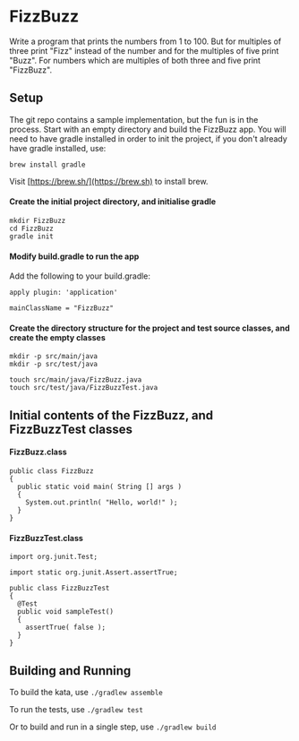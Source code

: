 # FizzBuzz

Write a program that prints the numbers from 1 to 100. But for multiples of three print "Fizz" instead of the number and for the multiples of five print "Buzz". For numbers which are multiples of both three and five print "FizzBuzz".

## Setup

The git repo contains a sample implementation, but the fun is in the process. Start with an empty directory and build the FizzBuzz app. You will need to have gradle installed in order to init the project, if you don't already have gradle installed, use:

`brew install gradle`

Visit [https://brew.sh/](https://brew.sh) to install brew.

#### Create the initial project directory, and initialise gradle

```
mkdir FizzBuzz
cd FizzBuzz
gradle init
```

#### Modify build.gradle to run the app

Add the following to your build.gradle:

```
apply plugin: 'application'

mainClassName = "FizzBuzz"
```

#### Create the directory structure for the project and test source classes, and create the empty classes

```
mkdir -p src/main/java
mkdir -p src/test/java
```

```
touch src/main/java/FizzBuzz.java
touch src/test/java/FizzBuzzTest.java
```

## Initial contents of the FizzBuzz, and FizzBuzzTest classes

#### FizzBuzz.class

```
public class FizzBuzz
{
  public static void main( String [] args )
  {
    System.out.println( "Hello, world!" );
  }
}
```

#### FizzBuzzTest.class

```
import org.junit.Test;

import static org.junit.Assert.assertTrue;

public class FizzBuzzTest
{
  @Test
  public void sampleTest()
  {
    assertTrue( false );
  }
}
```

## Building and Running

To build the kata, use `./gradlew assemble`

To run the tests, use `./gradlew test`

Or to build and run in a single step, use `./gradlew build`
